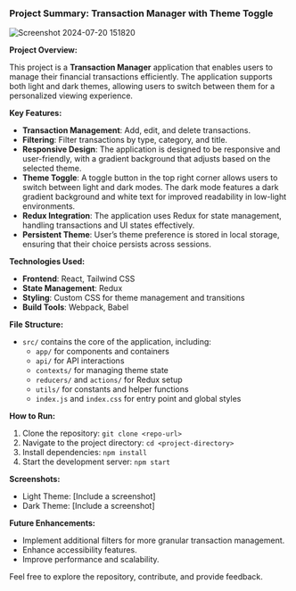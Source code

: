 ### Project Summary: Transaction Manager with Theme Toggle


![Screenshot 2024-07-20 151820](https://github.com/user-attachments/assets/f7fa8a6f-711a-4640-8caa-dd29dc039288)

**Project Overview:**

This project is a **Transaction Manager** application that enables users to manage their financial transactions efficiently. The application supports both light and dark themes, allowing users to switch between them for a personalized viewing experience. 

**Key Features:**
- **Transaction Management**: Add, edit, and delete transactions.
- **Filtering**: Filter transactions by type, category, and title.
- **Responsive Design**: The application is designed to be responsive and user-friendly, with a gradient background that adjusts based on the selected theme.
- **Theme Toggle**: A toggle button in the top right corner allows users to switch between light and dark modes. The dark mode features a dark gradient background and white text for improved readability in low-light environments.
- **Redux Integration**: The application uses Redux for state management, handling transactions and UI states effectively.
- **Persistent Theme**: User’s theme preference is stored in local storage, ensuring that their choice persists across sessions.

**Technologies Used:**
- **Frontend**: React, Tailwind CSS
- **State Management**: Redux
- **Styling**: Custom CSS for theme management and transitions
- **Build Tools**: Webpack, Babel

**File Structure:**
- `src/` contains the core of the application, including:
  - `app/` for components and containers
  - `api/` for API interactions
  - `contexts/` for managing theme state
  - `reducers/` and `actions/` for Redux setup
  - `utils/` for constants and helper functions
  - `index.js` and `index.css` for entry point and global styles

**How to Run:**
1. Clone the repository: `git clone <repo-url>`
2. Navigate to the project directory: `cd <project-directory>`
3. Install dependencies: `npm install`
4. Start the development server: `npm start`

**Screenshots:**
- Light Theme: [Include a screenshot]
- Dark Theme: [Include a screenshot]

**Future Enhancements:**
- Implement additional filters for more granular transaction management.
- Enhance accessibility features.
- Improve performance and scalability.

Feel free to explore the repository, contribute, and provide feedback.

